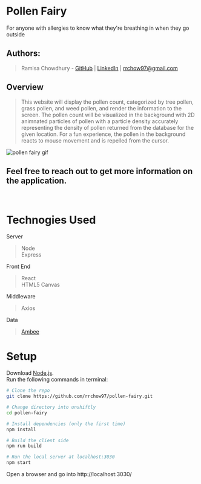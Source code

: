 # Pollen Fairy #

For anyone with allergies to know what they're breathing in when they go outside

## Authors: ##

> Ramisa Chowdhury - [GitHub](https://github.com/rrchow97) | [LinkedIn](https://www.linkedin.com/in/ramisachowdhury/) | [rrchow97@gmail.com](mailto:rrchow97@gmail.com?subject=[GitHub]%20Pollen%20Fairy)

## Overview ##
  > This website will display the pollen count, categorized by tree pollen, grass pollen, and weed pollen, and render the information to the screen. The pollen count will be visualized in the background with 2D animnated particles of pollen with a particle density accurately representing the density of pollen returned from the database for the given location. For a fun experience, the pollen in the background reacts to mouse movement and is repelled from the cursor.

![pollen fairy gif](pollen-fairy.gif)


## Feel free to reach out to get more information on the application.

<br/>

# Technogies Used #

Server <br/>
>Node <br/>
>Express <br/>

Front End <br/>
>React <br/>
>HTML5 Canvas <br/>

Middleware <br/>
>Axios <br/>

Data <br/>
>[Ambee](https://www.getambee.com/ "Ambee's Homepage") <br/>

# Setup #

Download [Node.js](https://nodejs.org/en/download/). <br>
Run the following commands in terminal:

``` bash
# Clone the repo
git clone https://github.com/rrchow97/pollen-fairy.git

# Change directory into unshiftly
cd pollen-fairy

# Install dependencies (only the first time)
npm install

# Build the client side
npm run build

# Run the local server at localhost:3030
npm start
```

Open a browser and go into http://localhost:3030/
